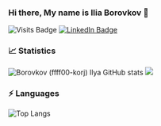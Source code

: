 ### Hi there, My name is Ilia Borovkov 👋 

![Visits Badge](https://komarev.com/ghpvc/?username=ffff00-korj&label=Profile%20views&color=0e75b6&style=flat)
[![LinkedIn Badge](https://img.shields.io/badge/LinkedIn-Profile-informational?style=flat&logo=linkedin&logoColor=white&color=0D76A8)](https://www.linkedin.com/in/ilia-borovkov-3940b525b)

### &#x1f4c8; Statistics

![Borovkov (ffff00-korj) Ilya GitHub stats](https://github-readme-stats.vercel.app/api?username=ffff00-korj&show_icons=true&theme=dark)
![](https://leetcard.jacoblin.cool/ffff00-korj?border=2&animation=false&width=470&height=194&font=Fira%20Mono)

### ⚡️ Languages

![Top Langs](https://github-readme-stats.vercel.app/api/top-langs/?username=ffff00-korj&hide_progress=true&theme=dark)
